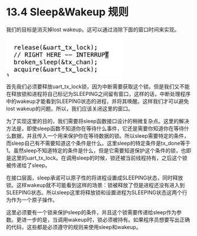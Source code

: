 # 13.4 Sleep&Wakeup 规则

我们的目标是消灭掉lost wakeup。这可以通过消除下面的窗口时间来实现。

![](../.gitbook/assets/image%20%28473%29.png)

首先我们必须要释放uart\_tx\_lock锁，因为中断需要获取这个锁。但是我们又不能在释放锁和进程将自己标记为SLEEPING之间留有窗口，这样的话，中断处理程序中的wakeup才能看到SLEEPING状态的进程，并将其唤醒。这样我们才可以避免lost wakeup的问题。所以，我们应该关闭这里的窗口。

为了实现这里的目的，我们需要将sleep函数接口设计的稍微复杂点。这里的解决方法是，即使sleep函数不知道你在等待什么事件，它还是需要你知道你在等待什么数据，并且传入一个用来保护你在等待数据的锁。所以sleep需要特定的条件，而sleep自己有不需要知道这个条件是什么。这里sleep的特定条件是tx\_done等于1。虽然sleep不知道特定的条件是什么，但是它需要知道保护这个条件的锁，也即是这里的uart\_tx\_lock。在调用sleep的时候，锁还被当前线程持有，之后这个锁被传递给了sleep。

在接口层面，sleep承诺可以原子性的将进程设置成SLEEPING状态，同时释放锁。这样wakeup就不可能看到这样的场景：锁被释放了但是进程还没有进入到SLEEPING状态。所以sleep这里将释放锁和设置进程为SLEEPING状态这两个行为作为一个原子操作。

这里必须要有一个锁来保护sleep的条件，并且这个锁需要传递给sleep作为参数。更进一步的是，当调用wakeup时，锁必须被持有。如果程序员想要写出正确的代码，这些都是必须遵守的规则来使用sleep和wakeup。

